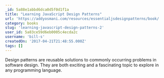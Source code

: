 ```yaml
---
_id: 5a88e1abbd6dca0d5f0d1f1a
title: "Learning JavaScript Design Patterns"
url: 'https://addyosmani.com/resources/essentialjsdesignpatterns/book/'
category: books
slug: 'learning-javascript-design-patterns-2'
user_id: 5a83ce59d6eb0005c4ecda2c
username: 'bill-s'
createdOn: '2017-04-21T21:48:55.000Z'
tags: []
---
```


Design patterns are reusable solutions to commonly occurring problems in software design. They are both exciting and a fascinating topic to explore in any programming language.
